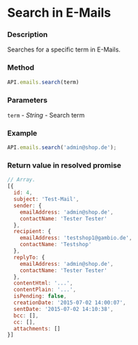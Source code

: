 # Search in E-Mails

### Description

Searches for a specific term in E-Mails.

### Method

```js
API.emails.search(term)
```

### Parameters

`term` - *String* - Search term

### Example

```js
API.emails.search('admin@shop.de');
```

### Return value in resolved promise

```js
// Array.
[{
  id: 4,
  subject: 'Test-Mail',
  sender: {
    emailAddress: 'admin@shop.de',
    contactName: 'Tester Tester'
  },
  recipient: {
    emailAddress: 'testshop1@gambio.de',
    contactName: 'Testshop'
  },
  replyTo: {
    emailAddress: 'admin@shop.de',
    contactName: 'Tester Tester'
  },
  contentHtml: '...',
  contentPlain: '...',
  isPending: false,
  creationDate: '2015-07-02 14:00:07',
  sentDate: '2015-07-02 14:10:38',
  bcc: [],
  cc: [],
  attachments: []
}]

```
